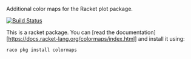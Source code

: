 Additional color maps for the Racket plot package.

[![Build Status](https://dev.azure.com/alexharsanyi0641/racket-packages/_apis/build/status/alex-hhh.colormaps?branchName=master)](https://dev.azure.com/alexharsanyi0641/racket-packages/_build/latest?definitionId=8&branchName=master)

This is a racket package.  You can [read the
documentation][https://docs.racket-lang.org/colormaps/index.html] and install
it using:

```
raco pkg install colormaps
```

